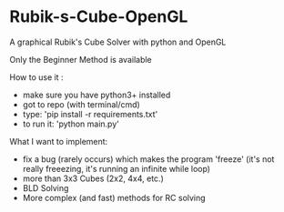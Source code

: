# Rubik-s-Cube-OpenGL
A graphical Rubik's Cube Solver with python and OpenGL

Only the Beginner Method is available

How to use it :
  - make sure you have python3+ installed
  - got to repo (with terminal/cmd)
  - type: 'pip install -r requirements.txt'
  - to run it: 'python main.py'

What I want to implement:
  - fix a bug (rarely occurs) which makes the program 'freeze' (it's not really freeezing, it's running an infinite while loop)
  - more than 3x3 Cubes (2x2, 4x4, etc.)
  - BLD Solving
  - More complex (and fast) methods for RC solving
